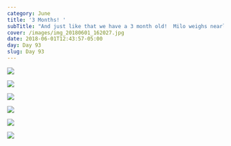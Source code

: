 ```yaml
---
category: June
title: '3 Months! '
subTitle: "And just like that we have a 3 month old!  Milo weighs nearly 17 lbs and continues to sleep through the night (typically 9pm to 6:30am).  He is extremely close to rolling over and has decided that tummy time is more fun if you are on your side.  He spends most of his days flashing us his big smiles and talking (if only we knew what he was saying). \U0001F60A  We love being Milo's mama and daddy!  Mama may have overdone it on the photos again, but how can you resist snapping photos of that grin?   "
cover: /images/img_20180601_162027.jpg
date: 2018-06-01T12:43:57-05:00
day: Day 93
slug: Day 93
---
```

![](/images/img_20180601_162027.jpg)

![](/images/img_20180601_163158.jpg)

![](/images/img_20180601_163625.jpg)

![](/images/mvimg_20180601_162242.jpg)

![](/images/mvimg_20180601_162747.jpg)

![](/images/img_20180601_163053.jpg)
